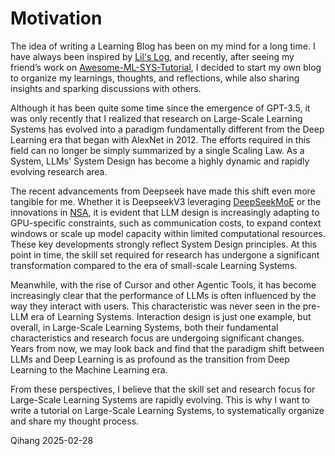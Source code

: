 # Motivation
The idea of writing a Learning Blog has been on my mind for a long time. I have always been inspired by [Lil's Log](https://lilianweng.github.io/), and recently, after seeing my friend’s work on [Awesome-ML-SYS-Tutorial](https://github.com/zhaochenyang20/Awesome-ML-SYS-Tutorial?tab=readme-ov-file), I decided to start my own blog to organize my learnings, thoughts, and reflections, while also sharing insights and sparking discussions with others.

Although it has been quite some time since the emergence of GPT-3.5, it was only recently that I realized that research on Large-Scale Learning Systems has evolved into a paradigm fundamentally different from the Deep Learning era that began with AlexNet in 2012. The efforts required in this field can no longer be simply summarized by a single Scaling Law. As a System, LLMs' System Design has become a highly dynamic and rapidly evolving research area.

The recent advancements from Deepseek have made this shift even more tangible for me. Whether it is DeepseekV3 leveraging [DeepSeekMoE](https://arxiv.org/pdf/2412.19437) or the innovations in [NSA](https://arxiv.org/pdf/2502.11089), it is evident that LLM design is increasingly adapting to GPU-specific constraints, such as communication costs, to expand context windows or scale up model capacity within limited computational resources. These key developments strongly reflect System Design principles. At this point in time, the skill set required for research has undergone a significant transformation compared to the era of small-scale Learning Systems.

Meanwhile, with the rise of Cursor and other Agentic Tools, it has become increasingly clear that the performance of LLMs is often influenced by the way they interact with users. This characteristic was never seen in the pre-LLM era of Learning Systems. Interaction design is just one example, but overall, in Large-Scale Learning Systems, both their fundamental characteristics and research focus are undergoing significant changes. Years from now, we may look back and find that the paradigm shift between LLMs and Deep Learning is as profound as the transition from Deep Learning to the Machine Learning era.

From these perspectives, I believe that the skill set and research focus for Large-Scale Learning Systems are rapidly evolving. This is why I want to write a tutorial on Large-Scale Learning Systems, to systematically organize and share my thought process.

Qihang
2025-02-28